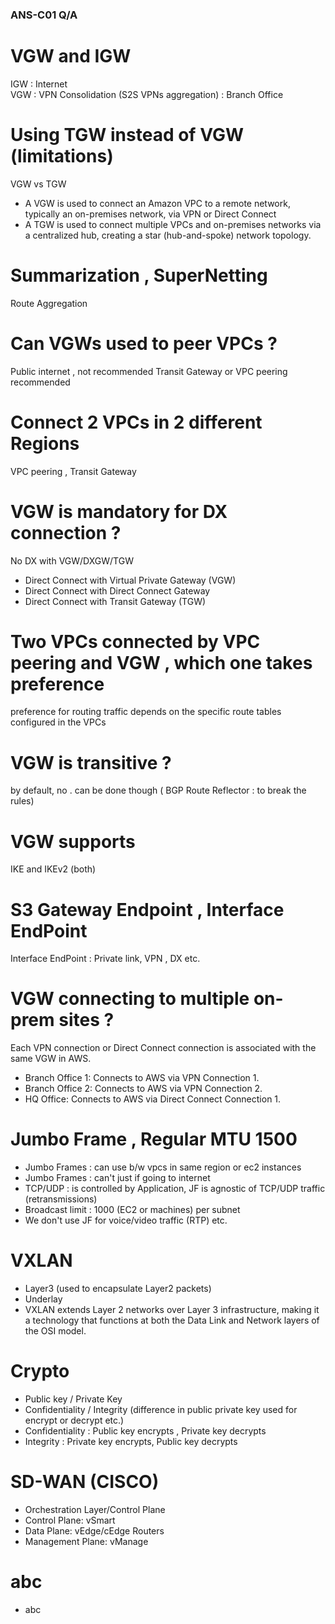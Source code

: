 ### ANS-C01 Q/A

# VGW and IGW 

IGW : Internet  
VGW : VPN Consolidation (S2S VPNs aggregation) : Branch Office

# Using TGW instead of VGW (limitations) 
VGW vs TGW 
- A VGW is used to connect an Amazon VPC to a remote network, typically an on-premises network, via VPN or Direct Connect
- A TGW is used to connect multiple VPCs and on-premises networks via a centralized hub, creating a star (hub-and-spoke) network topology.

# Summarization , SuperNetting 
Route Aggregation 

# Can VGWs used to peer VPCs ?
Public internet , not recommended 
Transit Gateway or VPC peering recommended 

# Connect 2 VPCs in 2 different Regions 
VPC peering , Transit Gateway 

# VGW is mandatory for DX connection ?
No
DX with VGW/DXGW/TGW
- Direct Connect with Virtual Private Gateway (VGW)
- Direct Connect with Direct Connect Gateway
- Direct Connect with Transit Gateway (TGW)

# Two VPCs connected by VPC peering and VGW , which one takes preference
preference for routing traffic depends on the specific route tables configured in the VPCs

# VGW is transitive ?
by default, no . can be done though ( BGP Route Reflector : to break the rules)

# VGW supports 
IKE and IKEv2 (both)

# S3 Gateway Endpoint , Interface EndPoint 
Interface EndPoint : Private link, VPN , DX etc. 

# VGW connecting to multiple on-prem sites ?
Each VPN connection or Direct Connect connection is associated with the same VGW in AWS.
- Branch Office 1: Connects to AWS via VPN Connection 1.
- Branch Office 2: Connects to AWS via VPN Connection 2.
- HQ Office: Connects to AWS via Direct Connect Connection 1.

   
# Jumbo Frame , Regular MTU 1500 
- Jumbo Frames : can use b/w vpcs in same region or ec2 instances
- Jumbo Frames : can't just if going to internet
- TCP/UDP : is controlled by Application, JF is agnostic of TCP/UDP traffic (retransmissions)
- Broadcast limit : 1000 (EC2 or machines) per subnet
- We don't use JF for voice/video traffic (RTP) etc.


# VXLAN
- Layer3 (used to encapsulate Layer2 packets)
- Underlay
- VXLAN extends Layer 2 networks over Layer 3 infrastructure, making it a technology that functions at both the Data Link and Network layers of the OSI model.

# Crypto 
- Public key / Private Key
- Confidentiality / Integrity (difference in public private key used for encrypt or decrypt etc.)
- Confidentiality : Public key encrypts , Private key decrypts
- Integrity : Private key encrypts, Public key decrypts

# SD-WAN (CISCO)
- Orchestration Layer/Control Plane
- Control Plane: vSmart
- Data Plane: vEdge/cEdge Routers
- Management Plane: vManage

# abc
- abc


